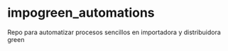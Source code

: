 # impogreen_automations
Repo para automatizar procesos sencillos en importadora y distribuidora green
 